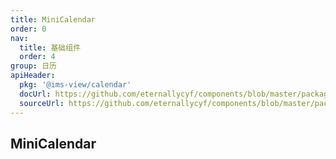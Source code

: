 ```yaml
---
title: MiniCalendar
order: 0
nav:
  title: 基础组件
  order: 4
group: 日历
apiHeader:
  pkg: '@ims-view/calendar'
  docUrl: https://github.com/eternallycyf/components/blob/master/packages/calendar/src/MiniCalendar/index.md
  sourceUrl: https://github.com/eternallycyf/components/blob/master/packages/calendar/src/MiniCalendar/index.tsx
---
```


## MiniCalendar

<code src='./demo/demo1.tsx'></code>
